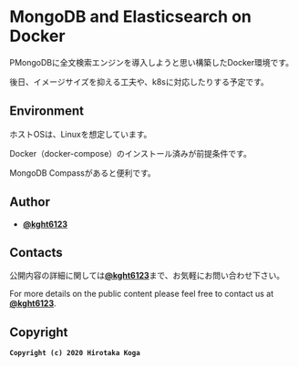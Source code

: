 # MongoDB and Elasticsearch on Docker

PMongoDBに全文検索エンジンを導入しようと思い構築したDocker環境です。

後日、イメージサイズを抑える工夫や、k8sに対応したりする予定です。

## Environment

ホストOSは、Linuxを想定しています。

Docker（docker-compose）のインストール済みが前提条件です。

MongoDB Compassがあると便利です。

## Author
* [**@kght6123**](https://twitter.com/kght6123)

## Contacts

公開内容の詳細に関しては[**@kght6123**](https://twitter.com/kght6123)まで、お気軽にお問い合わせ下さい。

For more details on the public content please feel free to contact us at [**@kght6123**](https://twitter.com/kght6123).

## Copyright
**```Copyright (c) 2020 Hirotaka Koga```**
